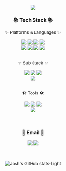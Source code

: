 <div align=center>
<div align=center>
  <img src="https://capsule-render.vercel.app/api?type=waving&color=auto&height=200&section=header&text=Yeown's%20GitHub!&fontSize=90" />
</div>
<div align=center>
	<h3>📚 Tech Stack 📚</h3>
	<p>✨ Platforms & Languages ✨</p>
</div>
<div align="center">
	<img src="https://img.shields.io/badge/Java-007396?style=flat&logo=Conda-Forge&logoColor=white" />
	<img src="https://img.shields.io/badge/Spring-6DB33F?style=flat&logo=Spring&logoColor=white" />
	<img src="https://img.shields.io/badge/Springboot-6DB33F?style=flat&logo=SpringBoot&logoColor=white" />
	<img src="https://img.shields.io/badge/MySQL-4479A1?style=flat&logo=MySQL&logoColor=white" />
	<br>
	<img src="https://img.shields.io/badge/Mybatis-000000?style=flat&logo=Fluentd&logoColor=white" />
	<img src="https://img.shields.io/badge/Thymeleaf-005F0F?style=flat&logo=thymeleaf&logoColor=white" />
	<img src="https://img.shields.io/badge/React-61DAFB?style=flat&logo=React&logoColor=white" />
	<img src="https://img.shields.io/badge/JavaScript-F7DF1E?style=flat&logo=Javascript&logoColor=white" />
</div>
<br>
<div align=center>
	<p>✨ Sub Stack ✨</p>
</div>
<div align="center">
<!-- 	<img src="https://img.shields.io/badge/JPA-6DB33F?style=flat&logo=Conda-Forge&logoColor=white" /> -->
	<img src="https://img.shields.io/badge/Axios-5A29E4?style=flat&logo=Axios&logoColor=white" />
	<img src="https://img.shields.io/badge/Redux-764ABC?style=flat&logo=redux&logoColor=white" />
	<img src="https://img.shields.io/badge/ReactRouter-CA4245?style=flat&logo=reactrouter&logoColor=white" />
<!-- 	<br>
	<img src="https://img.shields.io/badge/AmazonAWS-232F3E?style=flat&logo=amazonaws&logoColor=white" />
	<img src="https://img.shields.io/badge/KakaoAPI-FFCD00?style=flat&logo=kakao&logoColor=white" /> -->
	<br>
	<img src="https://img.shields.io/badge/Nginx-009639?style=flat&logo=Nginx&logoColor=white" />
</div>
<br>
<div align=center>
	<p>🛠 Tools 🛠</p> 
</div>
<div align=center>
	<img src="https://img.shields.io/badge/Eclipse%20IDE-2C2255?style=flat&logo=EclipseIDE&logoColor=white" />
        <img src="https://img.shields.io/badge/Intellij%20IDEA-000000?style=flat&logo=IntellijIDEA&logoColor=white" />
  	<img src="https://img.shields.io/badge/VS%20Code-007ACC?style=flat&logo=visualstudiocode&logoColor=white" />
	<br>
<!-- 	<img src="https://img.shields.io/badge/Tomcat-F8DC75?style=flat&logo=ApacheTomcat&logoColor=white" /> -->
<!-- 	<img src="https://img.shields.io/badge/SVN-809CC9?style=flat&logo=Subversion&logoColor=white" /> -->
	<img src="https://img.shields.io/badge/GitHub-181717?style=flat&logo=GitHub&logoColor=white" />
</div>
<br><br>
<div align=center>
  <h3>📧 Email 📧</h3>
  <a href="mailto:toquasimodo@naver.com"><img src="https://img.shields.io/badge/Naver-03C75A?style=flat&logo=naver&logoColor=white&link=mailto:toquasimodo@naver.com"/></a>
  <a href="mailto:toquasimodox@gmail.com"><img src="https://img.shields.io/badge/Gmail-EA4335?style=flat&logo=gmail&logoColor=white&link=mailto:toquasimodox@gmail.com"/></a>
</div>
<br><br>
<div align=center>

  ![Josh's GitHub stats-Light](https://github-readme-stats.vercel.app/api?username=helloyeown&show_icons=true&theme=synthwave&count_private=true)
  
</div>
</div>
